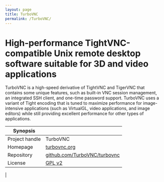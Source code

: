 ```yaml
---
layout: page
title: TurboVNC
permalink: /TurboVNC/
---
```


# High-performance TightVNC-compatible Unix remote desktop software suitable for 3D and video applications

TurboVNC is a high-speed derivative of TightVNC and TigerVNC that contains some unique features, such as built-in VNC session management, an integrated SSH client, and one-time password support.  TurboVNC uses a variant of Tight encoding that is tuned to maximize performance for image- intensive applications (such as VirtualGL, video applications, and image editors) while still providing excellent performance for other types of applications.


| Synopsis         |  |
|------------------|--|
| Project handle   | TurboVNC |
| Homepage         | [turbovnc.org](https://turbovnc.org) |
| Repository       | [github.com/TurboVNC/turbovnc](https://github.com/TurboVNC/turbovnc) |
| License          | [GPL v2](https://opensource.org/license/gpl-2-0/)
 |

